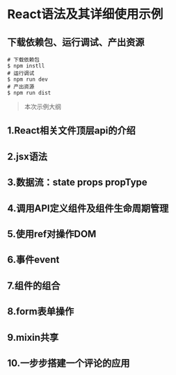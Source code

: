 # React语法及其详细使用示例

## 下载依赖包、运行调试、产出资源

```
# 下载依赖包
$ npm instll
# 运行调试
$ npm run dev
# 产出资源
$ npm run dist
```

> 本次示例大纲

## 1.React相关文件顶层api的介绍
## 2.jsx语法
## 3.数据流：state props propType
## 4.调用API定义组件及组件生命周期管理
## 5.使用ref对操作DOM
## 6.事件event
## 7.组件的组合
## 8.form表单操作
## 9.mixin共享
## 10.一步步搭建一个评论的应用
